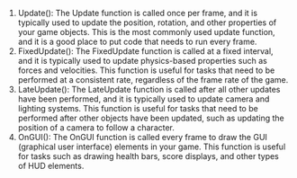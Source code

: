 1. Update(): The Update function is called once per frame, and it is typically used to update the position, rotation, and other properties of your game objects. This is the most commonly used update function, and it is a good place to put code that needs to run every frame.
2. FixedUpdate(): The FixedUpdate function is called at a fixed interval, and it is typically used to update physics-based properties such as forces and velocities. This function is useful for tasks that need to be performed at a consistent rate, regardless of the frame rate of the game.
3. LateUpdate(): The LateUpdate function is called after all other updates have been performed, and it is typically used to update camera and lighting systems. This function is useful for tasks that need to be performed after other objects have been updated, such as updating the position of a camera to follow a character.
4. OnGUI(): The OnGUI function is called every frame to draw the GUI (graphical user interface) elements in your game. This function is useful for tasks such as drawing health bars, score displays, and other types of HUD elements.
